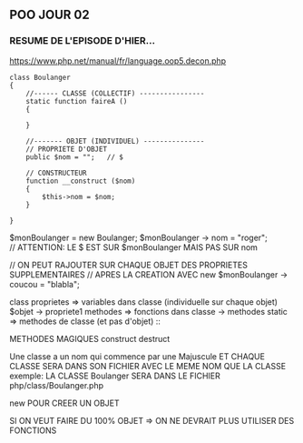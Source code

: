 ## POO JOUR 02


### RESUME DE L'EPISODE D'HIER...


https://www.php.net/manual/fr/language.oop5.decon.php


    class Boulanger 
    {
        //------ CLASSE (COLLECTIF) ----------------
        static function faireA ()
        {

        }

        //------- OBJET (INDIVIDUEL) ---------------
        // PROPRIETE D'OBJET
        public $nom = "";   // $

        // CONSTRUCTEUR    
        function __construct ($nom)
        {
            $this->nom = $nom;
        }

    }


$monBoulanger = new Boulanger;
$monBoulanger -> nom = "roger";   
// ATTENTION: LE $ EST SUR $monBoulanger MAIS PAS SUR nom

// ON PEUT RAJOUTER SUR CHAQUE OBJET DES PROPRIETES SUPPLEMENTAIRES
// APRES LA CREATION AVEC new
$monBoulanger -> coucou = "blabla";


class
    proprietes      => variables dans classe (individuelle sur chaque objet) 
                            $objet -> propriete1
    methodes        => fonctions dans classe ->
    methodes static => methodes de classe (et pas d'objet) ::

METHODES MAGIQUES
construct
destruct

Une classe a un nom qui commence par une Majuscule
ET CHAQUE CLASSE SERA DANS SON FICHIER AVEC LE MEME NOM QUE LA CLASSE
exemple: LA CLASSE Boulanger SERA DANS LE FICHIER php/class/Boulanger.php

new POUR CREER UN OBJET

SI ON VEUT FAIRE DU 100% OBJET 
=> ON NE DEVRAIT PLUS UTILISER DES FONCTIONS


